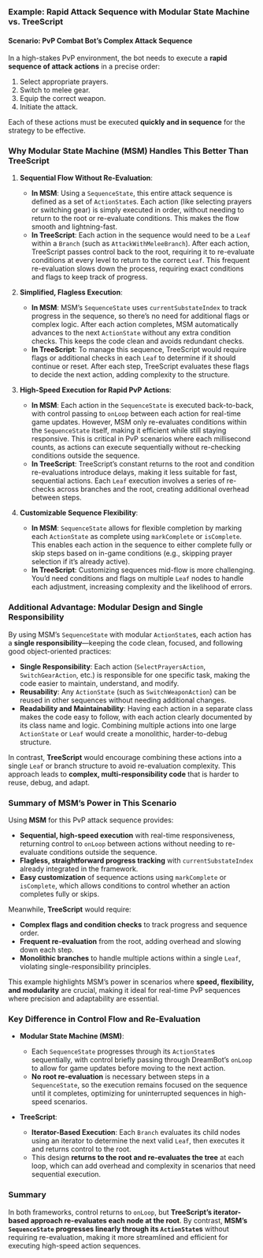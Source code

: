 ### Example: Rapid Attack Sequence with Modular State Machine vs. TreeScript

#### Scenario: PvP Combat Bot’s Complex Attack Sequence

In a high-stakes PvP environment, the bot needs to execute a **rapid sequence of attack actions** in a precise order:
1. Select appropriate prayers.
2. Switch to melee gear.
3. Equip the correct weapon.
4. Initiate the attack.

Each of these actions must be executed **quickly and in sequence** for the strategy to be effective.

### Why Modular State Machine (MSM) Handles This Better Than TreeScript

1. **Sequential Flow Without Re-Evaluation**:
   - **In MSM**: Using a `SequenceState`, this entire attack sequence is defined as a set of `ActionState`s. Each action (like selecting prayers or switching gear) is simply executed in order, without needing to return to      the root or re-evaluate conditions. This makes the flow smooth and lightning-fast.
   - **In TreeScript**: Each action in the sequence would need to be a `Leaf` within a `Branch` (such as `AttackWithMeleeBranch`). After each action, TreeScript passes control back to the root, requiring it to re-evaluate      conditions at every level to return to the correct `Leaf`. This frequent re-evaluation slows down the process, requiring exact conditions and flags to keep track of progress.

2. **Simplified, Flagless Execution**:
   - **In MSM**: MSM’s `SequenceState` uses `currentSubstateIndex` to track progress in the sequence, so there’s no need for additional flags or complex logic. After each action completes, MSM automatically advances to         the next `ActionState` without any extra condition checks. This keeps the code clean and avoids redundant checks.
   - **In TreeScript**: To manage this sequence, TreeScript would require flags or additional checks in each `Leaf` to determine if it should continue or reset. After each step, TreeScript evaluates these flags to decide       the next action, adding complexity to the structure.

3. **High-Speed Execution for Rapid PvP Actions**:
   - **In MSM**: Each action in the `SequenceState` is executed back-to-back, with control passing to `onLoop` between each action for real-time game updates. However, MSM only re-evaluates conditions within the                `SequenceState` itself, making it efficient while still staying responsive. This is critical in PvP scenarios where each millisecond counts, as actions can execute sequentially without re-checking conditions outside       the sequence.
   - **In TreeScript**: TreeScript’s constant returns to the root and condition re-evaluations introduce delays, making it less suitable for fast, sequential actions. Each `Leaf` execution involves a series of re-checks        across branches and the root, creating additional overhead between steps.

4. **Customizable Sequence Flexibility**:
   - **In MSM**: `SequenceState` allows for flexible completion by marking each `ActionState` as complete using `markComplete` or `isComplete`. This enables each action in the sequence to either complete fully or skip steps based on in-game conditions (e.g., skipping prayer selection if it’s already active).
   - **In TreeScript**: Customizing sequences mid-flow is more challenging. You’d need conditions and flags on multiple `Leaf` nodes to handle each adjustment, increasing complexity and the likelihood of errors.

### Additional Advantage: Modular Design and Single Responsibility

By using MSM’s `SequenceState` with modular `ActionState`s, each action has a **single responsibility**—keeping the code clean, focused, and following good object-oriented practices:

- **Single Responsibility**: Each action (`SelectPrayersAction`, `SwitchGearAction`, etc.) is responsible for one specific task, making the code easier to maintain, understand, and modify.
- **Reusability**: Any `ActionState` (such as `SwitchWeaponAction`) can be reused in other sequences without needing additional changes.
- **Readability and Maintainability**: Having each action in a separate class makes the code easy to follow, with each action clearly documented by its class name and logic. Combining multiple actions into one large `ActionState` or `Leaf` would create a monolithic, harder-to-debug structure.
  
In contrast, **TreeScript** would encourage combining these actions into a single `Leaf` or branch structure to avoid re-evaluation complexity. This approach leads to **complex, multi-responsibility code** that is harder to reuse, debug, and adapt.

### Summary of MSM’s Power in This Scenario

Using **MSM** for this PvP attack sequence provides:
- **Sequential, high-speed execution** with real-time responsiveness, returning control to `onLoop` between actions without needing to re-evaluate conditions outside the sequence.
- **Flagless, straightforward progress tracking** with `currentSubstateIndex` already integrated in the framework.
- **Easy customization** of sequence actions using `markComplete` or `isComplete`, which allows conditions to control whether an action completes fully or skips.

Meanwhile, **TreeScript** would require:
- **Complex flags and condition checks** to track progress and sequence order.
- **Frequent re-evaluation** from the root, adding overhead and slowing down each step.
- **Monolithic branches** to handle multiple actions within a single `Leaf`, violating single-responsibility principles.

This example highlights MSM’s power in scenarios where **speed, flexibility, and modularity** are crucial, making it ideal for real-time PvP sequences where precision and adaptability are essential.

### Key Difference in Control Flow and Re-Evaluation

- **Modular State Machine (MSM)**:
   - Each `SequenceState` progresses through its `ActionState`s sequentially, with control briefly passing through DreamBot’s `onLoop` to allow for game updates before moving to the next action.
   - **No root re-evaluation** is necessary between steps in a `SequenceState`, so the execution remains focused on the sequence until it completes, optimizing for uninterrupted sequences in high-speed scenarios.

- **TreeScript**:
   - **Iterator-Based Execution**: Each `Branch` evaluates its child nodes using an iterator to determine the next valid `Leaf`, then executes it and returns control to the root. 
   - This design **returns to the root and re-evaluates the tree** at each loop, which can add overhead and complexity in scenarios that need sequential execution.

### Summary

In both frameworks, control returns to `onLoop`, but **TreeScript’s iterator-based approach re-evaluates each node at the root**. By contrast, **MSM’s `SequenceState` progresses linearly through its `ActionState`s** without requiring re-evaluation, making it more streamlined and efficient for executing high-speed action sequences.


